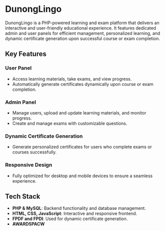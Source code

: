 # DunongLingo  

DunongLingo is a PHP-powered learning and exam platform that delivers an interactive and user-friendly educational experience. It features dedicated admin and user panels for efficient management, personalized learning, and dynamic certificate generation upon successful course or exam completion.  

## Key Features  

### User Panel  
- Access learning materials, take exams, and view progress.  
- Automatically generate certificates dynamically upon course or exam completion.  

### Admin Panel  
- Manage users, upload and update learning materials, and monitor progress.  
- Create and manage exams with customizable questions.  

### Dynamic Certificate Generation  
- Generate personalized certificates for users who complete exams or courses successfully.  

### Responsive Design  
- Fully optimized for desktop and mobile devices to ensure a seamless experience.  

## Tech Stack  
- **PHP & MySQL**: Backend functionality and database management.  
- **HTML, CSS, JavaScript**: Interactive and responsive frontend.  
- **FPDF and FPDI**: Used for dynamic certificate generation.  
- **AWARDSPACW**